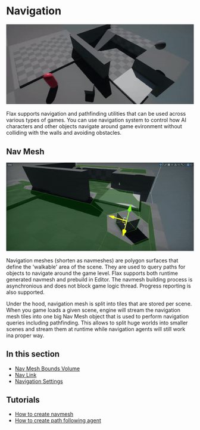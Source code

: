 # Navigation

![Navigation](media/navmesh-agent.gif)

Flax supports navigation and pathfinding utilities that can be used across various types of games. You can use navigation system to control how AI characters and other objects navigate around game evironment without colliding with the walls and avoiding obstacles.

## Nav Mesh

![Nav Mesh](media/navmesh-dynamic-rebuild.gif)

Navigation meshes (shorten as navmeshes) are polygon surfaces that define the 'walkable' area of the scene. They are used to query paths for objects to navigate around the game level.
Flax supports both runtime generated navmesh and prebuild in Editor. The navmesh building process is asynchronious and does not block game logic thread. Progress reporting is also supported.

Under the hood, navigation mesh is split into tiles that are stored per scene. When you game loads a given scene, engine will stream the navigation mesh tiles into one big Nav Mesh object that is used to perform navigation queries including pathfinding. This allows to split huge worlds into smaller scenes and stream them at runtime while navigation agents will still work ina proper way.

## In this section

* [Nav Mesh Bounds Volume](nav-mesh-bounds-volume.md)
* [Nav Link](nav-link.md)
* [Navigation Settings](navigation-settings.md)

## Tutorials

* [How to create navmesh](tutorials/create-navmesh.md)
* [How to create path following agent](tutorials/path-following.md)
